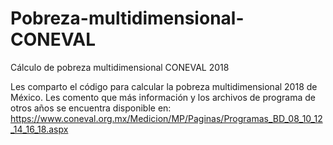 # Pobreza-multidimensional-CONEVAL
Cálculo de pobreza multidimensional CONEVAL 2018

Les comparto el código para calcular la pobreza multidimensional 2018 de México.
Les comento que más información y los archivos de programa de otros años se encuentra disponible en: 
https://www.coneval.org.mx/Medicion/MP/Paginas/Programas_BD_08_10_12_14_16_18.aspx
